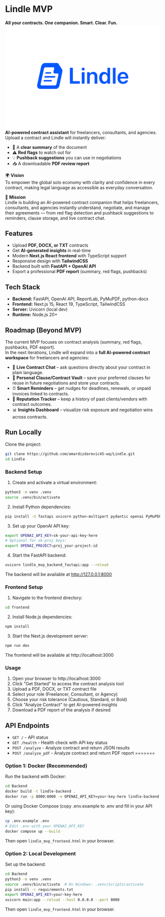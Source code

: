# Lindle MVP 
**All your contracts. One companion. Smart. Clear. Fun.**
![Lindle Logo](lindle-logo-transparent.png)
**AI-powered contract assistant** for freelancers, consultants, and agencies.  
Upload a contract and Lindle will instantly deliver:  
- 📄 A **clear summary** of the document  
- ⚠️ **Red flags** to watch out for  
- 💡 **Pushback suggestions** you can use in negotiations  
- 📥 A downloadable **PDF review report**    

🌍 **Vision**  
To empower the global solo economy with clarity and confidence in every contract, making legal language as accessible as everyday conversation.  

🎯 **Mission**  
Lindle is building an AI-powered contract companion that helps freelancers, consultants, and agencies instantly understand, negotiate, and manage their agreements — from red flag detection and pushback suggestions to reminders, clause storage, and live contract chat.  


## Features
- Upload **PDF, DOCX, or TXT** contracts  
- Get **AI-generated insights** in real-time  
- Modern **Next.js React frontend** with TypeScript support
- Responsive design with **TailwindCSS**
- Backend built with **FastAPI + OpenAI API**  
- Export a professional **PDF report** (summary, red flags, pushbacks)  



## Tech Stack
- **Backend:** FastAPI, OpenAI API, ReportLab, PyMuPDF, python-docx  
- **Frontend:** Next.js 15, React 19, TypeScript, TailwindCSS  
- **Server:** Uvicorn (local dev)
- **Runtime:** Node.js 20+
  


## Roadmap (Beyond MVP)

The current MVP focuses on contract analysis (summary, red flags, pushbacks, PDF export).  
In the next iterations, Lindle will expand into a **full AI-powered contract workspace** for freelancers and agencies:

- 💬 **Live Contract Chat** – ask questions directly about your contract in plain language.  
- 📂 **Personal Clause/Contract Vault** – save your preferred clauses for reuse in future negotiations and store your contracts.  
- ⏰ **Smart Reminders** – get nudges for deadlines, renewals, or unpaid invoices linked to contracts.  
- 🤝 **Reputation Tracker** – keep a history of past clients/vendors with contract outcomes.  
- 📊 **Insights Dashboard** – visualize risk exposure and negotiation wins across contracts.  



## Run Locally

Clone the project:

```bash
git clone https://github.com/amardizdarevic45-wq/Lindle.git
cd Lindle
```

### Backend Setup

1. Create and activate a virtual environment:
```bash
python3 -m venv .venv
source .venv/bin/activate
```

2. Install Python dependencies:
```bash
pip install -U fastapi uvicorn python-multipart pydantic openai PyMuPDF python-docx reportlab
```

3. Set up your OpenAI API key:
```bash
export OPENAI_API_KEY=sk-your-api-key-here
# Optional for sk-proj keys:
export OPENAI_PROJECT=proj_your-project-id
```

4. Start the FastAPI backend:
```bash
uvicorn lindle_mvp_backend_fastapi:app --reload
```

The backend will be available at http://127.0.0.1:8000

### Frontend Setup

1. Navigate to the frontend directory:
```bash
cd frontend
```

2. Install Node.js dependencies:
```bash
npm install
```

3. Start the Next.js development server:
```bash
npm run dev
```

The frontend will be available at http://localhost:3000

### Usage

1. Open your browser to http://localhost:3000
2. Click "Get Started" to access the contract analysis tool
3. Upload a PDF, DOCX, or TXT contract file
4. Select your role (Freelancer, Consultant, or Agency)
5. Choose your risk tolerance (Cautious, Standard, or Bold)
6. Click "Analyze Contract" to get AI-powered insights
7. Download a PDF report of the analysis if desired

## API Endpoints

- `GET /` - API status
- `GET /health` - Health check with API key status
- `POST /analyze` - Analyze contract and return JSON results
- `POST /analyze_pdf` - Analyze contract and return PDF report
=======
### Option 1: Docker (Recommended)

Run the backend with Docker:

```bash
cd Backend
docker build -t lindle-backend .
docker run -p 8000:8000 -e OPENAI_API_KEY=your-key-here lindle-backend
```

Or using Docker Compose (copy .env.example to .env and fill in your API key):

```bash
cp .env.example .env
# Edit .env with your OPENAI_API_KEY
docker compose up --build
```

Then open `lindle_mvp_frontend.html` in your browser.

### Option 2: Local Development

Set up the backend:

```bash
cd Backend
python3 -m venv .venv
source .venv/bin/activate  # On Windows: .venv\Scripts\activate
pip install -r requirements.txt
export OPENAI_API_KEY=your-key-here
uvicorn main:app --reload --host 0.0.0.0 --port 8000
```

Then open `lindle_mvp_frontend.html` in your browser.

